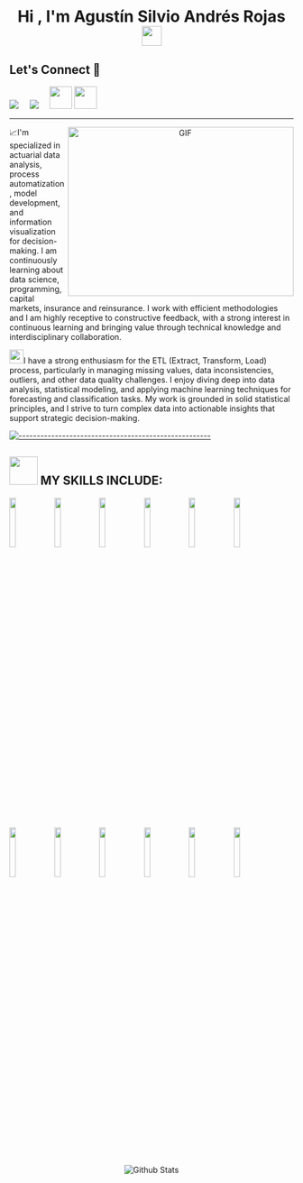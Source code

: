 <h1 align="center">Hi , I'm Agustín Silvio Andrés Rojas <img src="https://media.giphy.com/media/hvRJCLFzcasrR4ia7z/giphy.gif" width="35"></h1>
<p align="center">

## Let's Connect :handshake:

<a href="https://www.linkedin.com/in/agustinsilviorojas/"><img src="https://img.shields.io/badge/linkedin-%230077B5.svg?&style=for-the-badge&logo=linkedin&logoColor=white" /></a>&nbsp;&nbsp;&nbsp;&nbsp;
<a href="mailto:silvioagustin12345@gmail.com"><img src="https://img.shields.io/badge/gmail-%23D14836.svg?&style=for-the-badge&logo=gmail&logoColor=white" /></a>&nbsp;&nbsp;&nbsp;&nbsp;
<a href="https://www.youtube.com/@actuariales1374"><img src="https://cdn2.iconfinder.com/data/icons/social-media-2285/512/1_Youtube_colored_svg-128.png" width="40"></a>
<a href="mailto:agustinsilviorojas@outlook.com.ar"><img src="https://cdn0.iconfinder.com/data/icons/logos-microsoft-office-365/128/Microsoft_Office-07-256.png" width="40"></a>
<hr>

<a target="_blank" align="center">
  <img align="right" top="500" height="300" width="400" alt="GIF" src="https://media.giphy.com/media/SWoSkN6DxTszqIKEqv/giphy.gif">
</a>

📈I'm specialized in actuarial data analysis, process automatization, model development, and information visualization for decision-making. I am continuously learning about data science, programming, capital markets, insurance and reinsurance.
I work with efficient methodologies and I am highly receptive to constructive feedback, with a strong interest in continuous learning and bringing value through technical knowledge and interdisciplinary collaboration. 

<img src="https://media.tenor.com/images/7e96d994f29b388f63f7aa77ff2bea78/tenor.gif" width="25">I have a strong enthusiasm for the ETL (Extract, Transform, Load) process, particularly in managing missing values, data inconsistencies, outliers, and other data quality challenges. I enjoy diving deep into data analysis, statistical modeling, and applying machine learning techniques for forecasting and classification tasks. My work is grounded in solid statistical principles, and I strive to turn complex data into actionable insights that support strategic decision-making.

[![-----------------------------------------------------](
https://raw.githubusercontent.com/andreasbm/readme/master/assets/lines/aqua.png)](https://github.com/BaseMax?tab=repositories)



## <img src="https://media2.giphy.com/media/QssGEmpkyEOhBCb7e1/giphy.gif?cid=ecf05e47a0n3gi1bfqntqmob8g9aid1oyj2wr3ds3mg700bl&rid=giphy.gif" width="50px"> MY SKILLS INCLUDE:

<span> 
<code><img width="15%" src="https://www.vectorlogo.zone/logos/python/python-ar21.svg"></code>
<code><img width="15%" src="https://www.vectorlogo.zone/logos/jupyter/jupyter-ar21.svg"></code>
<code><img width="15%" src="https://www.vectorlogo.zone/logos/r-project/r-project-ar21~bgwhite.svg"></code>
<code><img width="15%" src="https://www.vectorlogo.zone/logos/sas/sas-ar21~bgwhite.svg"></code>
<code><img width="15%" src="https://www.vectorlogo.zone/logos/mysql/mysql-ar21.svg"></code>
<code><img width="15%" src="https://www.vectorlogo.zone/logos/postgresql/postgresql-ar21.svg"></code>
<code><img width="15%" src="https://www.vectorlogo.zone/logos/github/github-ar21~bgwhite.svg"></code>
<code><img width="15%" src="https://www.vectorlogo.zone/logos/github_copilot/github_copilot-ar21~bgwhite.svg"></code>
<code><img width="15%" src="https://www.vectorlogo.zone/logos/git-scm/git-scm-ar21.svg"></code>
<code><img width="15%" src="https://www.vectorlogo.zone/logos/microsoft/microsoft-ar21~bgwhite.svg"></code>
<code><img width="15%" src="https://www.vectorlogo.zone/logos/microsoft_powerbi/microsoft_powerbi-ar21~bgwhite.svg"></code>
<code><img width="15%" src="https://www.vectorlogo.zone/logos/google_analytics/google_analytics-ar21~bgwhite.svg"></code>
</span>


<p align="center">
        <img src="https://raw.githubusercontent.com/bornmay/bornmay/Update/svg/Bottom.svg" alt="Github Stats" />
</p>  
